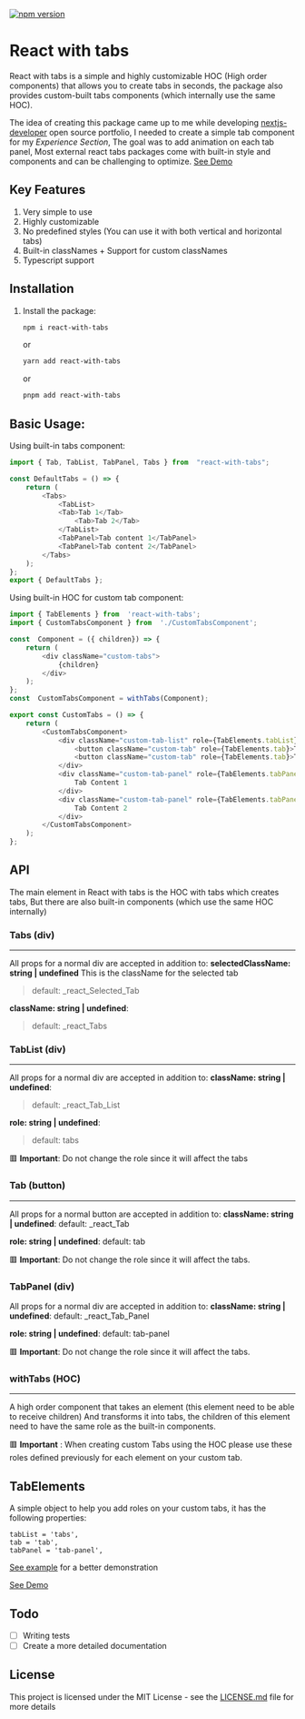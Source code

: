 
[![npm version](https://badge.fury.io/js/react-with-tabs.svg)](https://badge.fury.io/js/react-with-tabs)

# React with tabs
React with tabs is a simple and highly customizable HOC (High order components) that allows you to create tabs in seconds, the package also provides custom-built tabs components (which internally use the same HOC).

The idea of creating this package came up to me while developing [nextjs-developer](https://github.com/ZakariaBenali/nextjs-portfolio) open source portfolio, I needed to create a simple tab component for my *Experience Section*, The goal was to add animation on each tab panel, Most external react tabs packages come with built-in style and components and can be challenging to optimize.
[See Demo](http://react-with-tabs-demo.zakariabenali.me/)

## Key Features

 1. Very simple to use
 2. Highly customizable 
 3. No predefined styles (You can use it with both vertical and horizontal tabs)
 4. Built-in classNames + Support for custom classNames
 5. Typescript support 
 
## Installation
 1. Install the package:
	 ```sh
    npm i react-with-tabs
	   ```
	   or 
	```sh
    yarn add react-with-tabs
	   ```
	   or
	 ```sh
    pnpm add react-with-tabs
	   ```
 
 ## Basic Usage:
Using built-in tabs component:
```js
import { Tab, TabList, TabPanel, Tabs } from  "react-with-tabs";

const DefaultTabs = () => {
	return (
		<Tabs>
			<TabList>
			<Tab>Tab 1</Tab>
				<Tab>Tab 2</Tab>
			</TabList>
			<TabPanel>Tab content 1</TabPanel>
			<TabPanel>Tab content 2</TabPanel>
		</Tabs>
	);
};
export { DefaultTabs };
```

Using built-in HOC for custom tab component:

```js
import { TabElements } from  'react-with-tabs';
import { CustomTabsComponent } from  './CustomTabsComponent';

const  Component = ({ children}) => {
	return (
		<div className="custom-tabs">
			{children}
		</div>
	);
};
const  CustomTabsComponent = withTabs(Component);

export const CustomTabs = () => {
	return (
		<CustomTabsComponent>
			<div className="custom-tab-list" role={TabElements.tabList}>
				<button className="custom-tab" role={TabElements.tab}>Tab 1</button>
				<button className="custom-tab" role={TabElements.tab}>Tab 2</button>	
			</div>
			<div className="custom-tab-panel" role={TabElements.tabPanel}>
				Tab Content 1
			</div>
			<div className="custom-tab-panel" role={TabElements.tabPanel}>
				Tab Content 2
			</div>
		</CustomTabsComponent>
	);
};
```

## API
The main element in React with tabs is the HOC with tabs which creates tabs, But there are also built-in components (which use the same HOC internally) 

### Tabs (div)
---
All props for a normal div are accepted in addition to: 
**selectedClassName: string | undefined**
This is the className for the selected tab 
> default: _react_Selected_Tab

**className: string  | undefined**:
> default: _react_Tabs

### TabList (div)
---
All props for a normal div are accepted in addition to: 
**className: string  | undefined**:
> default: _react_Tab_List

**role: string | undefined**:
> default: tabs

🟥 **Important**: Do not change the role since it will affect the tabs

### Tab (button)
---
All props for a normal button are accepted in addition to: 
**className: string  | undefined**:
default: _react_Tab

**role: string | undefined**:
default: tab

🟥 **Important**: Do not change the role since it will affect the tabs.

### TabPanel (div)

All props for a normal div are accepted in addition to: 
**className: string  | undefined**:
default: _react_Tab_Panel

**role: string | undefined**:
default: tab-panel

🟥 **Important**: Do not change the role since it will affect the tabs.


### withTabs (HOC)
---
A high order component that takes an element (this element need to be able to receive children) And transforms it into tabs, the children of this element need to have the same role as the built-in components.


🟥 **Important** : When creating custom Tabs using the HOC please use these roles defined previously for each element on your custom tab.

## TabElements

A simple object to help you add roles on your custom tabs, it has the following properties: 
```
tabList = 'tabs',
tab = 'tab',
tabPanel = 'tab-panel',
```


[See example](https://github.com/ZakariaBenali/react-with-tabs/tree/main/examples/vite-react) for a better demonstration

[See Demo](http://react-with-tabs-demo.zakariabenali.me/)

## Todo

 - [ ] Writing tests
 - [ ] Create a more detailed documentation

## License
 This project is licensed under the MIT License - see the  [LICENSE.md](https://github.com/ZakariaBenali/react-with-tabs/blob/main/LICENSE)  file for more details
